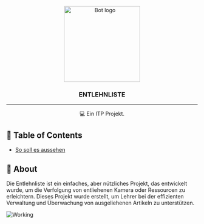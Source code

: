 <p align="center">
 <img width=200px height=200px src="https://cdn-icons-png.flaticon.com/512/1950/1950715.png" alt="Bot logo">
</p>

<h3 align="center">ENTLEHNLISTE</h3>

---

<p align="center"> 💻 Ein ITP Projekt.
    <br> 
</p>

## 📝 Table of Contents
+ [So soll es aussehen](doc/Enlehnliste_MEDT_v2023.pdf)

## 🧐 About <a name = "about"></a>

Die Entlehnliste ist ein einfaches, aber nützliches Projekt, das entwickelt wurde, um die Verfolgung von entliehenen Kamera oder Ressourcen zu erleichtern. Dieses Projekt wurde erstellt, um Lehrer bei der effizienten Verwaltung und Überwachung von ausgeliehenen Artikeln zu unterstützen.


![Working](https://media0.giphy.com/media/kLOkqcrdC5mrCE7k7G/giphy.gif)

